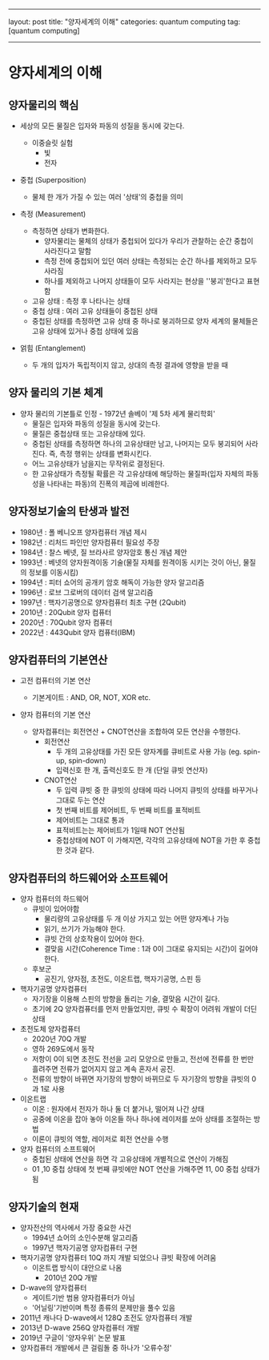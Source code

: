 



---

layout: post
title:  "양자세계의 이해"
categories: quantum computing
tag: [quantum computing]

---





# 양자세계의 이해

## 양자물리의 핵심

- 세상의 모든 물질은 입자와 파동의 성질을 동시에 갖는다.
  - 이중슬릿 실험
    - 빛
    - 전자

- 중첩 (Superposition)
  - 물체 한 개가 가질 수 있는 여러 '상태'의 중첩을 의미
- 측정 (Measurement)
  - 측정하면 상태가 변화한다.
    - 양자물리는 물체의 상태가 중첩되어 있다가 우리가 관찰하는 순간 중첩이 사라진다고 말함
    - 측정 전에 중첩되어 있던 여러 상태는 측정되는 순간 하나를 제외하고 모두 사라짐
    - 하나를 제외하고 나머지 상태들이 모두 사라지는 현상을 ''붕괴'한다고 표현함
  - 고유 상태 : 측정 후 나타나는 상태
  - 중첩 상태 : 여러 고유 상태들이 중첩된 상태
  - 중첩된 상태를 측정하면 고유 상태 중 하나로 붕괴하므로 양자 세계의 물체들은 고유 상태에 있거나 중첩 상태에 있음 

- 얽힘 (Entanglement)
  - 두 개의 입자가 독립적이지 않고, 상대의 측정 결과에 영향을 받을 때



## 양자 물리의 기본 체계

- 양자 물리의 기본틀로 인정 - 1972년 솔베이 '제 5차 세계 물리학회'
  - 물질은 입자와 파동의 성질을 동시에 갖는다.
  - 물질은 중첩상태 또는 고유상태에 있다.
  - 중첩된 상태를 측정하면 하나의 고유상태만 남고, 나머지는 모두 붕괴되어 사라진다. 즉, 측정 행위는 상태를 변화시킨다.
  - 어느 고유상태가 남을지는 무작위로 결정된다.
  - 한 고유상태가 측정될 확률은 각 고유상태에 해당하는 물질파(입자 자체의 파동성을 나타내는 파동)의 진폭의 제곱에 비례한다.

## 양자정보기술의 탄생과 발전

- 1980년 : 폴 베니오프 양자컴퓨터 개념 제시
- 1982년 : 리처드 파인만 양자컴퓨터 필요성 주장
- 1984년 : 찰스 베넷, 질 브라사르 양자암호 통신 개념 제안
- 1993년 : 베넷의 양자원격이동 기술(물질 자체를 원격이동 시키는 것이 아닌, 물질의 정보를 이동시킴)
- 1994년 : 피터 쇼어의 공개키 암호 해독이 가능한 양자 알고리즘
- 1996년 : 로브 그로버의 데이터 검색 알고리즘
- 1997년 : 핵자기공명으로 양자컴퓨터 최초 구현 (2Qubit)
- 2010년 : 20Qubit 양자 컴퓨터
- 2020년 : 70Qubit 양자 컴퓨터
- 2022년 : 443Qubit 양자 컴퓨터(IBM)

## 양자컴퓨터의 기본연산

- 고전 컴퓨터의 기본 연산
  - 기본게이트 : AND, OR, NOT, XOR etc.

- 양자 컴퓨터의 기본 연산
  - 양자컴퓨터는 회전연산 + CNOT연산을 조합하여 모든 연산을 수행한다.
    - 회전연산
      - 두 개의 고유상태를 가진 모든 양자계를 큐비트로 사용 가능 (eg. spin-up, spin-down)
      - 입력신호 한 개, 출력신호도 한 개 (단일 큐빗 연산자)
    - CNOT연산
      - 두 입력 큐빗 중 한 큐빗의 상태에 따라 나머지 큐빗의 상태를 바꾸거나 그대로 두는 연산
      - 첫 번째 비트를 제어비트, 두 번째 비트를 표적비트
      - 제어비트는 그대로 통과
      - 표적비트는는 제어비트가 1일때 NOT 연산됨
      - 중첩상태에 NOT 이 가해지면, 각각의 고유상태에 NOT을 가한 후 중첩한 것과 같다.

## 양자컴퓨터의 하드웨어와 소프트웨어

- 양자 컴퓨터의 하드웨어
  - 큐빗이 있어야함
    - 물리량의 고유상태를 두 개 이상 가지고 있는 어떤 양자계나 가능
    - 읽기, 쓰기가 가능해야 한다.
    - 큐빗 간의 상호작용이 있어야 한다.
    - 결맞음 시간(Coherence Time : 1과 0이 그대로 유지되는 시간)이 길어야 한다.
  - 후보군
    - 공진기, 양자점, 초전도, 이온트랩, 핵자기공명, 스핀 등
- 핵자기공명 양자컴퓨터
  - 자기장을 이용해 스핀의 방향을 돌리는 기술, 결맞음 시간이 길다.
  - 초기에 2Q 양자컴퓨터를 먼저 만들었지만, 큐빗 수 확장이 어려워 개발이 더딘 상태
- 초전도체 양자컴퓨터
  - 2020년 70Q 개발
  - 영하 269도에서 동작
  - 저항이 0이 되면 초전도 전선을 고리 모양으로 만들고, 전선에 전류를 한 번만 흘려주면 전류가 없어지지 않고 계속 혼자서 공진.
  - 전류의 방향이 바뀌면 자기장의 방향이 바뀌므로 두 자기장의 방향을 큐빗의 0과 1로 사용
- 이온트랩
  - 이온 : 원자에서 전자가 하나 둘 더 붙거나, 떨어져 나간 상태
  - 공중에 이온을 잡아 놓아 이온들 하나 하나에 레이저를 쏘아 상태를 조절하는 방법
  - 이론이 큐빗의 역할, 레이저로 회전 연산을 수행
- 양자 컴퓨터의 소프트웨어
  - 중첩된 상태에 연산을 하면 각 고유상태에 개별적으로 연산이 가해짐
  - 01 ,10 중첩 상태에 첫 번째 큐빗에만 NOT 연산을 가해주면 11, 00 중첩 상태가 됨

## 양자기술의 현재

- 양자전산의 역사에서 가장 중요한 사건
  - 1994년 쇼어의 소인수분해 알고리즘
  - 1997년 핵자기공명 양자컴퓨터 구현
- 핵자기공명 양자컴퓨터 10Q 까지 개발 되었으나 큐빗 확장에 어려움
  - 이온트랩 방식이 대안으로 나옴
    - 2010년 20Q 개발
- D-wave의 양자컴퓨터
  - 게이트기반 범용 양자컴퓨터가 아님
  - '어닐링'기반이며 특정 종류의 문제만을 풀수 있음
- 2011년 캐나다 D-wave에서 128Q 초전도 양자컴퓨터 개발
- 2013년 D-wave 256Q 양자컴퓨터 개발
- 2019년 구글이 '양자우위' 논문 발표
- 양자컴퓨터 개발에서 큰 걸림돌 중 하나가 '오류수정'





















